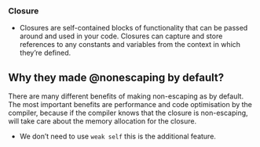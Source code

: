 ### Closure

- Closures are self-contained blocks of functionality that can be passed around and used in your code. Closures can capture and store references to any constants and variables from the context in which they’re defined.


## Why they made @nonescaping by default?

There are many different benefits of making non-escaping as by default. The most important benefits are performance and code optimisation by the compiler, because if the compiler knows that the closure is non-escaping, will take care about the memory allocation for the closure.

-  We don’t need to use ` weak self ` this is the additional feature.
